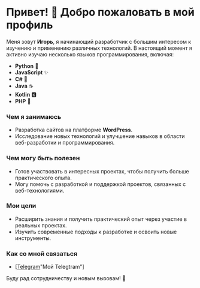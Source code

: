 # Привет! 👋 Добро пожаловать в мой профиль

Меня зовут __Игорь__, я начинающий разработчик с большим интересом к изучению и применению различных технологий. В настоящий момент я активно изучаю несколько языков программирования, включая:

- **Python** 🐍
- **JavaScript** ✨
- **C#** 🔷
- **Java** ☕
- **Kotlin** 🅺
- **PHP** 🐘

### Чем я занимаюсь
- Разработка сайтов на платформе **WordPress**.
- Исследование новых технологий и улучшение навыков в области веб-разработки и программирования.

### Чем могу быть полезен
- Готов участвовать в интересных проектах, чтобы получить больше практического опыта.
- Могу помочь с разработкой и поддержкой проектов, связанных с веб-технологиями.

### Мои цели
- Расширить знания и получить практический опыт через участие в реальных проектах.
- Изучить современные подходы к разработке и освоить новые инструменты.

### Как со мной связаться
- [[Telegram](https://t.me/Masterskaya_Saitov)"Мой Telegtram"]

Буду рад сотрудничеству и новым вызовам! 🤝

